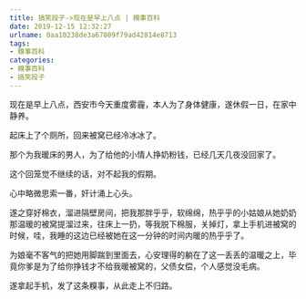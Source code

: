 ```yaml
---
title: 搞笑段子->现在是早上八点 | 糗事百科
date: 2019-12-15 12:32:27
urlname: 0aa10238de3a67809f79ad42814e8713
tags: 
- 糗事百科
categories:
- 糗事百科
- 搞笑段子
---
```

现在是早上八点，西安市今天重度雾霾，本人为了身体健康，遂休假一日，在家中静养。

起床上了个厕所，回来被窝已经冷冰冰了。

那个为我暖床的男人，为了给他的小情人挣奶粉钱，已经几天几夜没回家了。

这个回笼觉不继续的话，对不起我的假期。

心中略微思索一番，奸计涌上心头。

遂之穿好棉衣，溜进隔壁房间，把我那胖乎乎，软绵绵，热乎乎的小姑娘从她奶奶那温暖的被窝提溜过来，往床上一扔，等我脱下棉服，关掉灯，拿上手机进被窝的时候，哇，我睡的这边已经被她在这一分钟的时间内暖的热乎乎了。

为娘毫不客气的把她用脚踹到里面去，心安理得的躺在了这一丢丢的温暖之上，毕竟你爹是为了给你挣钱才不给我暖被窝的，父债女偿，个人感觉没毛病。

遂拿起手机，发了这条糗事，从此走上不归路。


